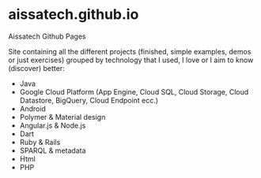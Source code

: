 aissatech.github.io
===================

Aissatech Github Pages

Site containing all the different projects (finished, simple examples, demos or just exercises) grouped 
by technology that I used, I love or I aim to know (discover) better:
- Java
- Google Cloud Platform (App Engine, Cloud SQL, Cloud Storage, Cloud Datastore, BigQuery, Cloud Endpoint ecc.)
- Android
- Polymer & Material design
- Angular.js & Node.js
- Dart
- Ruby & Rails
- SPARQL & metadata
- Html
- PHP



